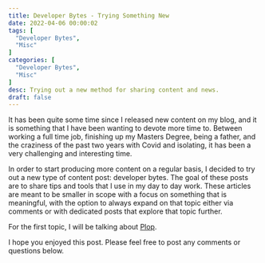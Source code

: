 ```yaml
---
title: Developer Bytes - Trying Something New
date: 2022-04-06 00:00:02
tags: [
  "Developer Bytes",
  "Misc"
]
categories: [
  "Developer Bytes",
  "Misc"
]
desc: Trying out a new method for sharing content and news.
draft: false
---
```


It has been quite some time since I released new content on my blog, and it is something that I have been wanting to devote more time to. Between working a full time job, finishing up my Masters Degree, being a father, and the craziness of the past two years with Covid and isolating, it has been a very challenging and interesting time.

In order to start producing more content on a regular basis, I decided to try out a new type of content post: developer bytes. The goal of these posts are to share tips and tools that I use in my day to day work. These articles are meant to be smaller in scope with a focus on something that is meaningful, with the option to always expand on that topic either via comments or with dedicated posts that explore that topic further.

For the first topic, I will be talking about [Plop](https://github.com/plopjs/plop).

I hope you enjoyed this post. Please feel free to post any comments or questions below.
